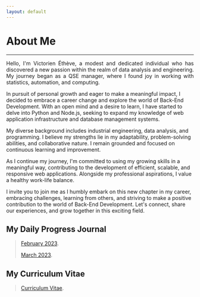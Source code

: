 ```yaml
---
layout: default
---
```


# About Me
* * *

<p style="text-align: justify;">Hello, I'm Victorien Éthève, a modest and dedicated individual who has discovered a new passion within the realm of data analysis and engineering. My journey began as a QSE manager, where I found joy in working with statistics, automation, and computing.

In pursuit of personal growth and eager to make a meaningful impact, I decided to embrace a career change and explore the world of Back-End Development. With an open mind and a desire to learn, I have started to delve into Python and Node.js, seeking to expand my knowledge of web application infrastructure and database management systems.

My diverse background includes industrial engineering, data analysis, and programming. I believe my strengths lie in my adaptability, problem-solving abilities, and collaborative nature. I remain grounded and focused on continuous learning and improvement.

As I continue my journey, I'm committed to using my growing skills in a meaningful way, contributing to the development of efficient, scalable, and responsive web applications. Alongside my professional aspirations, I value a healthy work-life balance.

I invite you to join me as I humbly embark on this new chapter in my career, embracing challenges, learning from others, and striving to make a positive contribution to the world of Back-End Development. Let's connect, share our experiences, and grow together in this exciting field.</p>

## My Daily Progress Journal

> [February 2023](./february_2023.html).
>
> [March 2023](./march_2023.html).

## My Curriculum Vitae

> [Curriculum Vitae](./resume.md).


